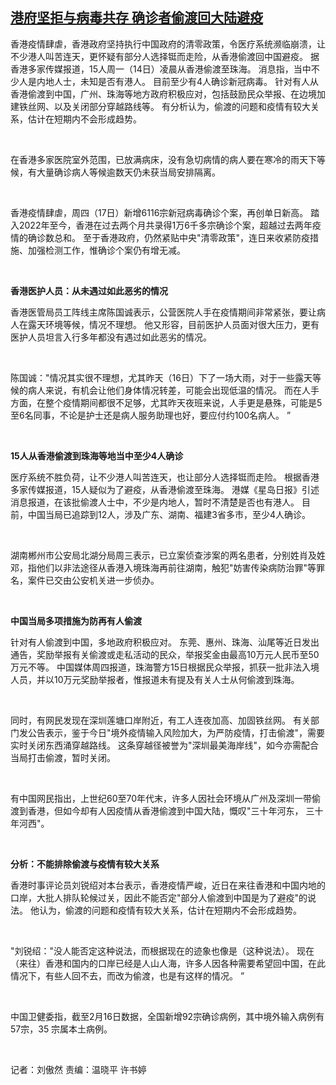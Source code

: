 <!--1645094555000-->
[港府坚拒与病毒共存   确诊者偷渡回大陆避疫](https://www.rfa.org/mandarin/yataibaodao/ac-02172022054227.html)
------

<p>香港疫情肆虐，香港政府坚持执行中国政府的清零政策，令医疗系统濒临崩溃，让不少港人叫苦连天，更怀疑有部分人选择铤而走险，从香港偷渡回中国避疫。 据香港多家传媒报道，15人周一（14日）凌晨从香港偷渡至珠海。 消息指，当中不少人是内地人士，未知是否有港人。 目前至少有4人确诊新冠病毒。 针对有人从香港偷渡到中国，广州、珠海等地方政府积极应对，包括鼓励民众举报、在边境加建铁丝网、以及关闭部分穿越路线等。 有分析认为，偷渡的问题和疫情有较大关系，估计在短期内不会形成趋势。  </p><p> </p><p>在香港多家医院室外范围，已放满病床，没有急切病情的病人要在寒冷的雨天下等候，有大量确诊病人等候逾数天仍未获当局安排隔离。</p><p> </p><p>香港疫情肆虐，周四（17日）新增6116宗新冠病毒确诊个案，再创单日新高。 踏入2022年至今，香港在过去两个月共录得1万6千多宗确诊个案，超越过去两年疫情的确诊数总和。 至于香港政府，仍然紧贴中央"清零政策"，连日来收紧防疫措施、加强检测工作，惟确诊个案仍有增无减。</p><p> </p><p><strong>香港医护人员：从未</strong><strong>遇过如此恶劣的情况</strong></p><p><strong></strong></p><p>香港医管局员工阵线主席陈国诚表示，公营医院人手在疫情期间非常紧张，要让病人在露天环境等候，情况不理想。 他又形容，目前医护人员面对很大压力，更有医护人员坦言入行多年都没有遇过如此恶劣的情况。</p><p> </p><p>陈国诚："情况其实很不理想，尤其昨天（16日）下了一场大雨，对于一些露天等候的病人来说，有机会让他们身体情况转差，可能会出现低温的情况。 而在人手方面，在整个疫情期间都很不足够，尤其昨天夜班来说，人手更是悬殊，可能是5至6名同事，不论是护士还是病人服务助理也好，要应付约100名病人。 ”</p><p> </p><p><strong>15</strong><strong>人从香港偷渡到珠海等地当中至少</strong><strong>4</strong><strong>人确诊</strong></p><p><strong></strong></p><p>医疗系统不胜负荷，让不少港人叫苦连天，也让部分人选择铤而走险。 根据香港多家传媒报道，15人疑似为了避疫，从香港偷渡至珠海。 港媒《星岛日报》引述消息报道，在该批偷渡人士中，不少是内地人，暂时不清楚是否也有港人。 目前，中国当局已追踪到12人，涉及广东、湖南、福建3省多市，至少4人确诊。</p><p> </p><p>湖南郴州市公安局北湖分局周三表示，已立案侦查涉案的两名患者，分别姓肖及姓邓，指他们以非法途径从香港入境珠海再前往湖南，触犯"妨害传染病防治罪"等罪名，案件已交由公安机关进一步侦办。</p><p> </p><p><strong>中国当局多项措施为防再有人偷渡</strong></p><p><strong></strong></p><p>针对有人偷渡到中国，多地政府积极应对。 东莞、惠州、珠海、汕尾等近日发出通告，奖励举报有关偷渡或走私活动的民众，举报奖金由最高10万元人民币至50万元不等。 中国媒体周四报道，珠海警方15日根据民众举报，抓获一批非法入境人员，并以10万元奖励举报者，惟报道未有提及有关人士从何偷渡到珠海。</p><p> </p><p>同时，有网民发现在深圳莲塘口岸附近，有工人连夜加高、加固铁丝网。 有关部门发公告表示，鉴于今日"境外疫情输入风险加大，为严防疫情，打击偷渡"，需要实时关闭东西涌穿越路线。 这条穿越径被誉为"深圳最美海岸线"，如今亦需配合当局打击偷渡，暂时关闭。</p><p> </p><p>有中国网民指出，上世纪60至70年代末，许多人因社会环境从广州及深圳一带偷渡到香港，但如今却有人因疫情从香港偷渡到中国大陆，慨叹"三十年河东， 三十年河西"。</p><p> </p><p><strong>分析：不能排除偷渡与疫情有较大关系</strong></p><p><strong></strong></p><p>香港时事评论员刘锐绍对本台表示，香港疫情严峻，近日在来往香港和中国内地的口岸，大批人排队轮候过关，因此不能否定"部分人偷渡到中国是为了避疫"的说法。 他认为，偷渡的问题和疫情有较大关系，估计在短期内不会形成趋势。</p><p> </p><p>"刘锐绍："没人能否定这种说法，而根据现在的迹象也像是（这种说法）。 现在（来往）香港和国内的口岸已经是人山人海，许多人因各种需要希望回中国，在此情况下，有些人回不去，而改为偷渡，也是有这样的情况。 ”</p><p> </p><p>中国卫健委指，截至2月16日数据，全国新增92宗确诊病例，其中境外输入病例有57宗，35 宗属本土病例。</p><p> </p><p>记者：刘傲然 责编：温晓平 许书婷</p><p> </p><p> </p>
